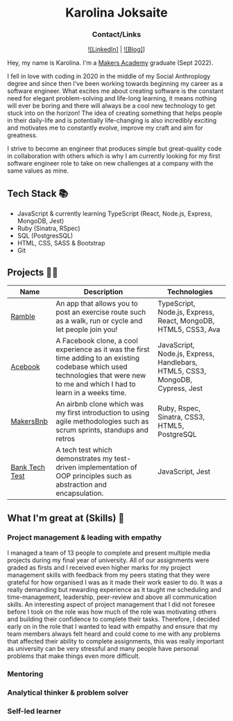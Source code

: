 <div align="center">

# Karolina Joksaite

### Contact/Links
[![LinkedIn]](https://www.linkedin.com/in/karolina-j-40655b209/) | [![Blog]](https://medium.com/@karolinacodes)]
</div>

Hey, my name is Karolina. I'm a [Makers Academy](https://makers.tech/) graduate (Sept 2022). 

I fell in love with coding in 2020 in the middle of my Social Anthroplogy degree and since then I've been working towards beginning my career as a software engineer. What excites me about creating software is the constant need for elegant problem-solving and life-long learning, it means nothing will ever be boring and there will always be a cool new technology to get stuck into on the horizon! The idea of creating something that helps people in their daily-life and is potentially life-changing is also incredibly exciting and motivates me to constantly evolve, improve my craft and aim for greatness.

I strive to become an engineer that produces simple but great-quality code in collaboration with others which is why I am currently looking for my first software engineer role to take on new challenges at a company with the same values as mine. 

## Tech Stack 📚

- JavaScript & currently learning TypeScript (React, Node.js, Express, MongoDB, Jest) 
- Ruby (Sinatra, RSpec)
- SQL (PostgresSQL)
- HTML, CSS, SASS & Bootstrap
- Git

## Projects 👩‍💻

| Name     | Description | Technologies|
|---       |---          |---          |
| [Ramble](https://github.com/ParisMonson/Ramble-App) | An app that allows you to post an exercise route such as a walk, run or cycle and let people join you! | TypeScript, Node.js, Express, React, MongoDB, HTML5, CSS3, Ava |
| [Acebook](https://github.com/karolina-codes/acebook-node-milton) | A Facebook clone, a cool experience as it was the first time adding to an existing codebase which used technologies that were new to me and which I had to learn in a weeks time. | JavaScript, Node.js, Express, Handlebars, HTML5, CSS3, MongoDB, Cypress, Jest |
| [MakersBnb](https://github.com/karolina-codes/makersbnb)| An airbnb clone which was my first introduction to using agile methodologies such as scrum sprints, standups and retros | Ruby, Rspec, Sinatra, CSS3, HTML5, PostgreSQL |
| [Bank Tech Test](https://github.com/karolina-codes/bank-test)| A tech test which demonstrates my test-driven implementation of OOP principles such as abstraction and encapsulation.  | JavaScript, Jest |

## What I'm great at (Skills) 🌱

### Project management & leading with empathy

I managed a team of 13 people to complete and present multiple media projects during my final year of university. All of our assignments were graded as firsts and I received even higher marks for my project management skills with feedback from my peers stating that they were grateful for how organised I was as it made their work easier to do. It was a really demanding but rewarding experience as it taught me scheduling and time-management, leadership, peer-review and above all communication skills. An interesting aspect of project management that I did not foresee before I took on the role was how much of the role was motivating others and building their confidence to complete their tasks. Therefore, I decided early on in the role that I wanted to lead with empathy and ensure that my team members always felt heard and could come to me with any problems that affected their ability to complete assignments, this was really important as university can be very stressful and many people have personal problems that make things even more difficult.

### Mentoring 



### Analytical thinker & problem solver

### Self-led learner 

